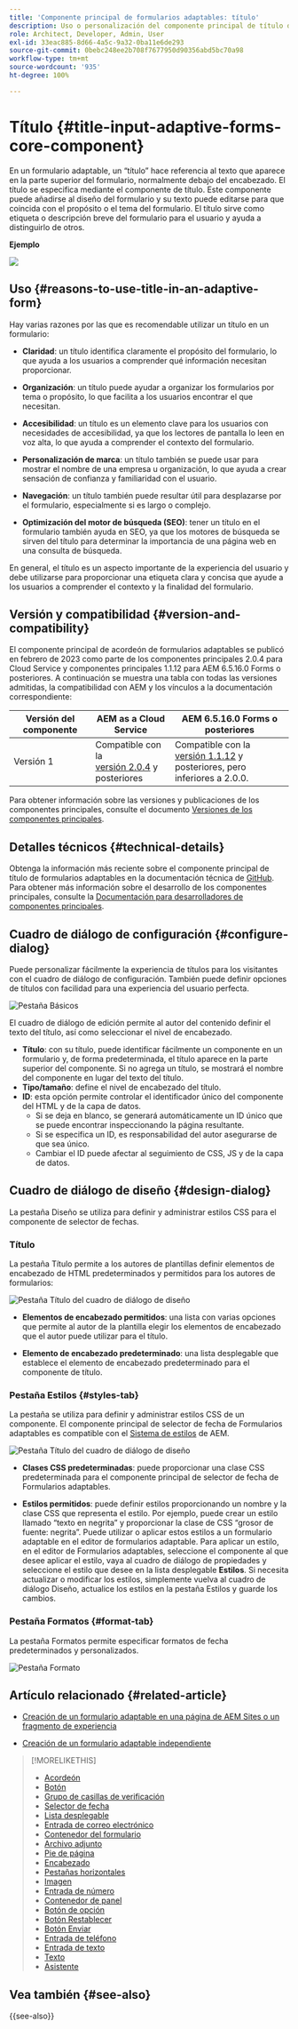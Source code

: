 ```yaml
---
title: 'Componente principal de formularios adaptables: título'
description: Uso o personalización del componente principal de título de formularios adaptables.
role: Architect, Developer, Admin, User
exl-id: 33eac885-8d66-4a5c-9a32-0ba11e6de293
source-git-commit: 0bebc248ee2b708f7677950d90356abd5bc70a98
workflow-type: tm+mt
source-wordcount: '935'
ht-degree: 100%

---
```


# Título {#title-input-adaptive-forms-core-component}

En un formulario adaptable, un “título” hace referencia al texto que aparece en la parte superior del formulario, normalmente debajo del encabezado. El título se especifica mediante el componente de título. Este componente puede añadirse al diseño del formulario y su texto puede editarse para que coincida con el propósito o el tema del formulario. El título sirve como etiqueta o descripción breve del formulario para el usuario y ayuda a distinguirlo de otros.

**Ejemplo**

![](/help/adaptive-forms/assets/title.png)

## Uso {#reasons-to-use-title-in-an-adaptive-form}

Hay varias razones por las que es recomendable utilizar un título en un formulario:

* **Claridad**: un título identifica claramente el propósito del formulario, lo que ayuda a los usuarios a comprender qué información necesitan proporcionar.

* **Organización**: un título puede ayudar a organizar los formularios por tema o propósito, lo que facilita a los usuarios encontrar el que necesitan.

* **Accesibilidad**: un título es un elemento clave para los usuarios con necesidades de accesibilidad, ya que los lectores de pantalla lo leen en voz alta, lo que ayuda a comprender el contexto del formulario.

* **Personalización de marca**: un título también se puede usar para mostrar el nombre de una empresa u organización, lo que ayuda a crear sensación de confianza y familiaridad con el usuario.

* **Navegación**: un título también puede resultar útil para desplazarse por el formulario, especialmente si es largo o complejo.

* **Optimización del motor de búsqueda (SEO)**: tener un título en el formulario también ayuda en SEO, ya que los motores de búsqueda se sirven del título para determinar la importancia de una página web en una consulta de búsqueda.

En general, el título es un aspecto importante de la experiencia del usuario y debe utilizarse para proporcionar una etiqueta clara y concisa que ayude a los usuarios a comprender el contexto y la finalidad del formulario.

## Versión y compatibilidad {#version-and-compatibility}

El componente principal de acordeón de formularios adaptables se publicó en febrero de 2023 como parte de los componentes principales 2.0.4 para Cloud Service y componentes principales 1.1.12 para AEM 6.5.16.0 Forms o posteriores. A continuación se muestra una tabla con todas las versiones admitidas, la compatibilidad con AEM y los vínculos a la documentación correspondiente:

| Versión del componente | AEM as a Cloud Service | AEM 6.5.16.0 Forms o posteriores |
|---|---|---|
| Versión 1 | Compatible con la <br>[versión 2.0.4](/help/adaptive-forms/version.md) y posteriores | Compatible con la<br>[versión 1.1.12](/help/adaptive-forms/version.md) y posteriores, pero inferiores a 2.0.0. |

Para obtener información sobre las versiones y publicaciones de los componentes principales, consulte el documento [Versiones de los componentes principales](/help/adaptive-forms/version.md).

<!-- ## Sample Component Output {#sample-component-output}

To experience the Accordion Component as well as see examples of its configuration options as well as HTML and JSON output, visit the [Component Library](https://adobe.com/go/aem_cmp_library_accordion). -->


## Detalles técnicos {#technical-details}

Obtenga la información más reciente sobre el componente principal de título de formularios adaptables en la documentación técnica de [GitHub](https://github.com/adobe/aem-core-forms-components/tree/master/ui.af.apps/src/main/content/jcr_root/apps/core/fd/components/form/title/v1/title). Para obtener más información sobre el desarrollo de los componentes principales, consulte la [Documentación para desarrolladores de componentes principales](/help/developing/overview.md).

## Cuadro de diálogo de configuración {#configure-dialog}

Puede personalizar fácilmente la experiencia de títulos para los visitantes con el cuadro de diálogo de configuración. También puede definir opciones de títulos con facilidad para una experiencia del usuario perfecta.

![Pestaña Básicos](/help/adaptive-forms/assets/title_properties.png)

El cuadro de diálogo de edición permite al autor del contenido definir el texto del título, así como seleccionar el nivel de encabezado.

* **Título**: con su título, puede identificar fácilmente un componente en un formulario y, de forma predeterminada, el título aparece en la parte superior del componente. Si no agrega un título, se mostrará el nombre del componente en lugar del texto del título.
* **Tipo/tamaño**: define el nivel de encabezado del título.
* **ID**: esta opción permite controlar el identificador único del componente del HTML y de la capa de datos.
   * Si se deja en blanco, se generará automáticamente un ID único que se puede encontrar inspeccionando la página resultante.
   * Si se especifica un ID, es responsabilidad del autor asegurarse de que sea único.
   * Cambiar el ID puede afectar al seguimiento de CSS, JS y de la capa de datos.

## Cuadro de diálogo de diseño {#design-dialog}

La pestaña Diseño se utiliza para definir y administrar estilos CSS para el componente de selector de fechas.

### Título

La pestaña Título permite a los autores de plantillas definir elementos de encabezado de HTML predeterminados y permitidos para los autores de formularios:

![Pestaña Título del cuadro de diálogo de diseño](/help/adaptive-forms/assets/title_heading.png)

* **Elementos de encabezado permitidos**: una lista con varias opciones que permite al autor de la plantilla elegir los elementos de encabezado que el autor puede utilizar para el título.

* **Elemento de encabezado predeterminado**: una lista desplegable que establece el elemento de encabezado predeterminado para el componente de título.

### Pestaña Estilos {#styles-tab}

La pestaña se utiliza para definir y administrar estilos CSS de un componente. El componente principal de selector de fecha de Formularios adaptables es compatible con el [Sistema de estilos](/help/get-started/authoring.md#component-styling) de AEM.

![Pestaña Título del cuadro de diálogo de diseño](/help/adaptive-forms/assets/title_styles.png)

* **Clases CSS predeterminadas**: puede proporcionar una clase CSS predeterminada para el componente principal de selector de fecha de Formularios adaptables.

* **Estilos permitidos**: puede definir estilos proporcionando un nombre y la clase CSS que representa el estilo. Por ejemplo, puede crear un estilo llamado “texto en negrita” y proporcionar la clase de CSS “grosor de fuente: negrita”. Puede utilizar o aplicar estos estilos a un formulario adaptable en el editor de formularios adaptable. Para aplicar un estilo, en el editor de Formularios adaptables, seleccione el componente al que desee aplicar el estilo, vaya al cuadro de diálogo de propiedades y seleccione el estilo que desee en la lista desplegable **Estilos**. Si necesita actualizar o modificar los estilos, simplemente vuelva al cuadro de diálogo Diseño, actualice los estilos en la pestaña Estilos y guarde los cambios.

### Pestaña Formatos {#format-tab}

La pestaña Formatos permite especificar formatos de fecha predeterminados y personalizados.

![Pestaña Formato](/help/adaptive-forms/assets/title_styles.png)

## Artículo relacionado {#related-article}

* [Creación de un formulario adaptable en una página de AEM Sites o un fragmento de experiencia](https://experienceleague.adobe.com/docs/experience-manager-cloud-service/content/forms/adaptive-forms-authoring/create-or-add-an-adaptive-form-to-aem-sites-page.html?lang=es)

* [Creación de un formulario adaptable independiente](https://experienceleague.adobe.com/docs/experience-manager-cloud-service/content/forms/adaptive-forms-authoring/authoring-adaptive-forms-core-components/create-an-adaptive-form-on-forms-cs/creating-adaptive-form-core-components.html?lang=es)

>[!MORELIKETHIS]
>
>* [Acordeón](/help/adaptive-forms/components/accordion.md)
>* [Botón](/help/adaptive-forms/components/button.md)
>* [Grupo de casillas de verificación](/help/adaptive-forms/components/checkbox-group.md)
>* [Selector de fecha](/help/adaptive-forms/components/date-picker.md)
>* [Lista desplegable](/help/adaptive-forms/components/drop-down.md)
>* [Entrada de correo electrónico](/help/adaptive-forms/components/email-input.md)
>* [Contenedor del formulario](/help/adaptive-forms/components/form-container.md)
>* [Archivo adjunto](/help/adaptive-forms/components/file-attachment.md)
>* [Pie de página](/help/adaptive-forms/components/footer.md)
>* [Encabezado](/help/adaptive-forms/components/header.md)
>* [Pestañas horizontales](/help/adaptive-forms/components/horizontal-tabs.md)
>* [Imagen](/help/adaptive-forms/components/image.md)
>* [Entrada de número](/help/adaptive-forms/components/number-input.md)
>* [Contenedor de panel](/help/adaptive-forms/components/panel-container.md)
>* [Botón de opción](/help/adaptive-forms/components/radio-button.md)
>* [Botón Restablecer](/help/adaptive-forms/components/reset-button.md)
>* [Botón Enviar](/help/adaptive-forms/components/submit-button.md)
>* [Entrada de teléfono](/help/adaptive-forms/components/telephone-input.md)
>* [Entrada de texto](/help/adaptive-forms/components/text-input.md)
>* [Texto](/help/adaptive-forms/components/text.md)
>* [Asistente](/help/adaptive-forms/components/wizard.md)

## Vea también {#see-also}

{{see-also}}